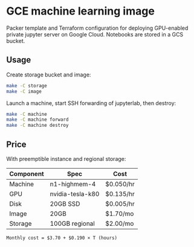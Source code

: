 GCE machine learning image
==========================

Packer template and Terraform configuration for deploying GPU-enabled private
jupyter server on Google Cloud. Notebooks are stored in a GCS bucket.

## Usage

Create storage bucket and image:

```sh
make -C storage
make -C image
```

Launch a machine, start SSH forwarding of jupyterlab, then destroy:

```sh
make -C machine
make -C machine forward
make -C machine destroy
```

## Price

With preemptible instance and regional storage:

| Component | Spec             | Cost      |
|-----------|------------------|-----------|
| Machine   | n1-highmem-4     | $0.050/hr |
| GPU       | nvidia-tesla-k80 | $0.135/hr |
| Disk      | 20GB SSD         | $0.005/hr |
| Image     | 20GB             | $1.70/mo  |
| Storage   | 100GB regional   | $2.00/mo  |

```
Monthly cost = $3.70 + $0.190 × T (hours)
```
